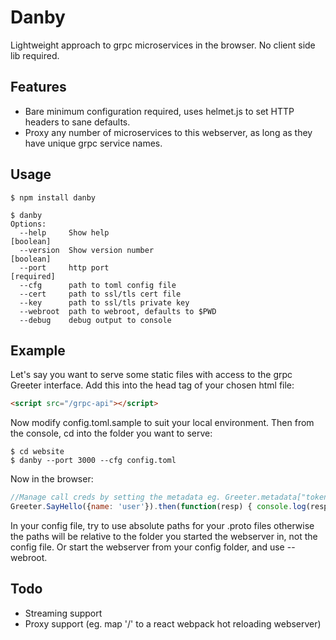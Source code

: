 Danby
===================

Lightweight approach to grpc microservices in the browser. No client side lib required.


Features
--------
* Bare minimum configuration required, uses helmet.js to set HTTP headers to sane defaults.
* Proxy any number of microservices to this webserver, as long as they have unique grpc service names.


Usage
--------
```shell
$ npm install danby

$ danby
Options:
  --help     Show help                                                 [boolean]
  --version  Show version number                                       [boolean]
  --port     http port                                                [required]
  --cfg      path to toml config file
  --cert     path to ssl/tls cert file
  --key      path to ssl/tls private key 
  --webroot  path to webroot, defaults to $PWD 
  --debug    debug output to console 
```


Example
-------
Let's say you want to serve some static files with access to the grpc Greeter interface.
Add this into the head tag of your chosen html file:

```html
<script src="/grpc-api"></script>
```

Now modify config.toml.sample to suit your local environment. Then from the console, cd into the folder you want to serve:

```shell
$ cd website
$ danby --port 3000 --cfg config.toml
```

Now in the browser: 

```js
//Manage call creds by setting the metadata eg. Greeter.metadata["token"] = ...
Greeter.SayHello({name: 'user'}).then(function(resp) { console.log(resp); });
```

In your config file, try to use absolute paths for your .proto files otherwise the paths will be relative to the folder you started the webserver in, not the config file. Or start the webserver from your config folder, and use --webroot.


Todo
------
* Streaming support
* Proxy support (eg. map '/' to a react webpack hot reloading webserver)
